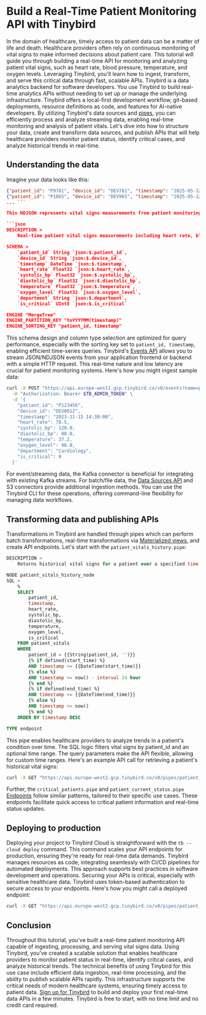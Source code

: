 # Build a Real-Time Patient Monitoring API with Tinybird

In the domain of healthcare, timely access to patient data can be a matter of life and death. Healthcare providers often rely on continuous monitoring of vital signs to make informed decisions about patient care. This tutorial will guide you through building a real-time API for monitoring and analyzing patient vital signs, such as heart rate, blood pressure, temperature, and oxygen levels. Leveraging Tinybird, you'll learn how to ingest, transform, and serve this critical data through fast, scalable APIs. Tinybird is a data analytics backend for software developers. You use Tinybird to build real-time analytics APIs without needing to set up or manage the underlying infrastructure. Tinybird offers a local-first development workflow, git-based deployments, resource definitions as code, and features for AI-native developers. By utilizing Tinybird's data sources and [pipes](https://www.tinybird.co/docs/forward/work-with-data/pipes?utm_source=DEV&utm_campaign=tb+create+--prompt+DEV), you can efficiently process and analyze streaming data, enabling real-time monitoring and analysis of patient vitals. Let's dive into how to structure your data, create and transform data sources, and publish APIs that will help healthcare providers monitor patient status, identify critical cases, and analyze historical trends in real-time. 

## Understanding the data

Imagine your data looks like this:

```json
{"patient_id": "P9781", "device_id": "DEV781", "timestamp": "2025-05-12 11:46:29", "heart_rate": 81, "systolic_bp": 131, "diastolic_bp": 81, "temperature": 38.1, "oxygen_level": 91, "department": "Cardiology", "is_critical": 1}
{"patient_id": "P1865", "device_id": "DEV965", "timestamp": "2025-05-12 14:28:25", "heart_rate": 85, "systolic_bp": 135, "diastolic_bp": 85, "temperature": 38.5, "oxygen_level": 95, "department": "ICU", "is_critical": 1}
... ```

This NDJSON represents vital signs measurements from patient monitoring devices. Each record includes a patient identifier, device information, a timestamp, and measurements like heart rate, blood pressure, and temperature. To store this data in Tinybird, you create a data source. Here's how the `patient_vitals.datasource` file might look:

```json
DESCRIPTION >
    Real-time patient vital signs measurements including heart rate, blood pressure, temperature, and oxygen levels

SCHEMA >
    `patient_id` String `json:$.patient_id`,
    `device_id` String `json:$.device_id`,
    `timestamp` DateTime `json:$.timestamp`,
    `heart_rate` Float32 `json:$.heart_rate`,
    `systolic_bp` Float32 `json:$.systolic_bp`,
    `diastolic_bp` Float32 `json:$.diastolic_bp`,
    `temperature` Float32 `json:$.temperature`,
    `oxygen_level` Float32 `json:$.oxygen_level`,
    `department` String `json:$.department`,
    `is_critical` UInt8 `json:$.is_critical`

ENGINE "MergeTree"
ENGINE_PARTITION_KEY "toYYYYMM(timestamp)"
ENGINE_SORTING_KEY "patient_id, timestamp"
```

This schema design and column type selection are optimized for query performance, especially with the sorting key set to `patient_id, timestamp`, enabling efficient time-series queries. Tinybird's [Events API](https://www.tinybird.co/docs/forward/get-data-in/events-api?utm_source=DEV&utm_campaign=tb+create+--prompt+DEV) allows you to stream JSON/NDJSON events from your application frontend or backend with a simple HTTP request. This real-time nature and low latency are crucial for patient monitoring systems. Here's how you might ingest sample data:

```bash
curl -X POST "https://api.europe-west2.gcp.tinybird.co/v0/events?name=patient_vitals&utm_source=DEV&utm_campaign=tb+create+--prompt+DEV" \
  -H "Authorization: Bearer $TB_ADMIN_TOKEN" \
  -d '{
    "patient_id": "P123456",
    "device_id": "DEV0012",
    "timestamp": "2023-11-15 14:30:00",
    "heart_rate": 78.5,
    "systolic_bp": 120.0,
    "diastolic_bp": 80.0,
    "temperature": 37.2,
    "oxygen_level": 98.0,
    "department": "Cardiology",
    "is_critical": 0
  }'
```

For event/streaming data, the Kafka connector is beneficial for integrating with existing Kafka streams. For batch/file data, the [Data Sources API](https://www.tinybird.co/docs/api-reference/datasource-api?utm_source=DEV&utm_campaign=tb+create+--prompt+DEV) and S3 connectors provide additional ingestion methods. You can use the Tinybird CLI for these operations, offering command-line flexibility for managing data workflows. 

## Transforming data and publishing APIs

Transformations in Tinybird are handled through pipes which can perform batch transformations, real-time transformations via [Materialized views](https://www.tinybird.co/docs/forward/work-with-data/optimize/materialized-views?utm_source=DEV&utm_campaign=tb+create+--prompt+DEV), and create API endpoints. Let's start with the `patient_vitals_history.pipe`:

```sql
DESCRIPTION >
    Returns historical vital signs for a patient over a specified time range

NODE patient_vitals_history_node
SQL >
    %
    SELECT 
        patient_id,
        timestamp,
        heart_rate,
        systolic_bp,
        diastolic_bp,
        temperature,
        oxygen_level,
        is_critical
    FROM patient_vitals
    WHERE 
        patient_id = {{String(patient_id, '')}}
        {% if defined(start_time) %}
        AND timestamp >= {{DateTime(start_time)}}
        {% else %}
        AND timestamp >= now() - interval 24 hour
        {% end %}
        {% if defined(end_time) %}
        AND timestamp <= {{DateTime(end_time)}}
        {% else %}
        AND timestamp <= now()
        {% end %}
    ORDER BY timestamp DESC

TYPE endpoint
```

This pipe enables healthcare providers to analyze trends in a patient's condition over time. The SQL logic filters vital signs by patient_id and an optional time range. The query parameters make the API flexible, allowing for custom time ranges. Here's an example API call for retrieving a patient's historical vital signs:

```bash
curl -X GET "https://api.europe-west2.gcp.tinybird.co/v0/pipes/patient_vitals_history.json?patient_id=P123456&start_time=2023-11-14+14%3A00%3A00&token=%24TB_ADMIN_TOKEN&utm_source=DEV&utm_campaign=tb+create+--prompt+DEV"
```

Further, the `critical_patients.pipe` and `patient_current_status.pipe` [Endpoints](https://www.tinybird.co/docs/forward/work-with-data/publish-data/endpoints?utm_source=DEV&utm_campaign=tb+create+--prompt+DEV) follow similar patterns, tailored to their specific use cases. These endpoints facilitate quick access to critical patient information and real-time status updates. 

## Deploying to production

Deploying your project to Tinybird Cloud is straightforward with the `tb --cloud deploy` command. This command scales your API endpoints for production, ensuring they're ready for real-time data demands. Tinybird manages resources as code, integrating seamlessly with CI/CD pipelines for automated deployments. This approach supports best practices in software development and operations. Securing your APIs is critical, especially with sensitive healthcare data. Tinybird uses token-based authentication to secure access to your endpoints. Here's how you might call a deployed endpoint:

```bash
curl -X GET "https://api.europe-west2.gcp.tinybird.co/v0/pipes/patient_current_status.json?patient_id=P123456&token=%24TB_PRODUCTION_TOKEN&utm_source=DEV&utm_campaign=tb+create+--prompt+DEV"
```


## Conclusion

Throughout this tutorial, you've built a real-time patient monitoring API capable of ingesting, processing, and serving vital signs data. Using Tinybird, you've created a scalable solution that enables healthcare providers to monitor patient status in real-time, identify critical cases, and analyze historical trends. The technical benefits of using Tinybird for this use case include efficient data ingestion, real-time processing, and the ability to publish scalable APIs rapidly. This infrastructure supports the critical needs of modern healthcare systems, ensuring timely access to patient data. [Sign up for Tinybird](https://cloud.tinybird.co/signup?utm_source=DEV&utm_campaign=tb+create+--prompt+DEV) to build and deploy your first real-time data APIs in a few minutes. Tinybird is free to start, with no time limit and no credit card required.